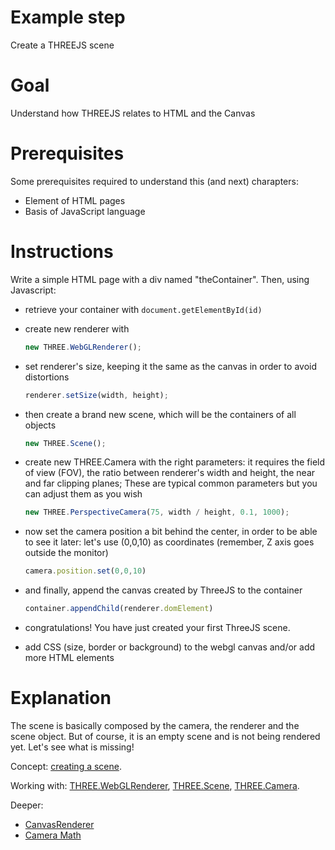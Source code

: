 Example step
============
Create a THREEJS scene

Goal
====
Understand how THREEJS relates to HTML and the Canvas

Prerequisites
=============
Some prerequisites required to understand this (and next) charapters:
+ Element of HTML pages
+ Basis of JavaScript language

Instructions
============
Write a simple HTML page with a div named "theContainer".
Then, using Javascript:
+   retrieve your container with ```document.getElementById(id)```
+   create new renderer with 

	```javascript
	new THREE.WebGLRenderer();
	```
+   set renderer's size, keeping it the same as the canvas in order to avoid distortions

	```javascript
    renderer.setSize(width, height);
    ```
+   then create a brand new scene, which will be the containers of all objects

	```javascript
    new THREE.Scene();
    ```
+   create new THREE.Camera with the right parameters: it requires the field of view (FOV), the ratio between renderer's width and height, the near and far clipping 		planes; These are typical common parameters but you can adjust them as you wish

	```javascript
    new THREE.PerspectiveCamera(75, width / height, 0.1, 1000);
	```
+   now set the camera position a bit behind the center, in order to be able to see it later: let's use (0,0,10) as coordinates (remember, Z axis goes outside the monitor)

	```javascript
    camera.position.set(0,0,10)
    ```
+   and finally, append the canvas created by ThreeJS to the container

	```javascript
    container.appendChild(renderer.domElement)
    ```
+   congratulations! You have just created your first ThreeJS scene.
+   add CSS (size, border or background) to the webgl canvas and/or add more HTML elements

Explanation
===========
The scene is basically composed by the camera, the renderer and the scene object. But of course, it is an empty scene and is not being rendered yet. Let's see what is missing!

Concept: [creating a scene](http://threejs.org/docs/#Manual/Introduction/Creating_a_scene).

Working with: [THREE.WebGLRenderer](http://threejs.org/docs/#Reference/Renderers/WebGLRenderer), [THREE.Scene](http://threejs.org/docs/#Reference/Scenes/Scene), [THREE.Camera](http://threejs.org/docs/#Reference/Cameras/Camera).

Deeper: 
+ [CanvasRenderer](http://threejs.org/docs/#Reference/Renderers/CanvasRenderer)
+ [Camera Math](http://ksimek.github.io/2013/08/13/intrinsic/)




